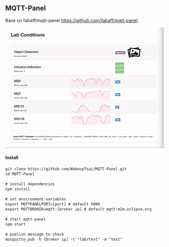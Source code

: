 ## MQTT-Panel

Base on fabaff/mqtt-panel https://github.com/fabaff/mqtt-panel.

![demo](https://github.com/WakeupTsai/FogComputingPlatform-MQTT-Panel/blob/master/mqtt-panel.gif)


#### Install
```
git clone https://github.com/WakeupTsai/MQTT-Panel.git
cd MQTT-Panel

# install dependencies
npm install

# set environment variables
export MQTTPANELPORT=[port] # default 5000
export MQTTBROKER=mqtt:[broker ip] # default mqtt:m2m.eclipse.org

# start mqtt-panel
npm start

# publish message to check
mosquitto_pub -h [broker ip] -t "lab/test" -m "test"
